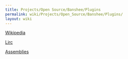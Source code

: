 ```yaml
---
title: Projects/Open Source/Banshee/Plugins
permalink: wiki/Projects/Open_Source/Banshee/Plugins/
layout: wiki
---
```


[Wikipedia](/wiki/Projects/Open_Source/Banshee/Plugins/Wikipedia "wikilink")

[Lirc](/wiki/Projects/Open_Source/Banshee/Plugins/Lirc "wikilink")

[Assemblies](/wiki/Projects/Open_Source/Banshee/Plugins/Assemblies "wikilink")
